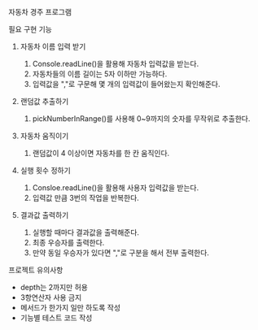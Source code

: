자동차 경주 프로그램

필요 구현 기능
1. 자동차 이름 입력 받기
    1. Console.readLine()을 활용해 자동차 입력값을 받는다.
   2. 자동차들의 이름 길이는 5자 이하만 가능하다.
   2. 입력값을 ","로 구문해 몇 개의 입력값이 들어왔는지 확인해준다.


2. 랜덤값 추출하기
    1. pickNumberInRange()를 사용해 0~9까지의
   숫자를 무작위로 추출한다.


3. 자동차 움직이기
    1. 랜덤값이 4 이상이면 자동차를 한 칸 움직인다.


4. 실행 횟수 정하기
   1. Consloe.readLine()을 활용해 사용자 입력값을 받는다.
   2. 입력값 만큼 3번의 작업을 반복한다.


5. 결과값 출력하기
   1. 실행할 때마다 결과값을 출력해준다.
   2. 최종 우승자를 출력한다.
   3. 만약 동일 우승자가 있다면 ","로 구분을 해서 전부 출력한다.





프로젝트 유의사항
- depth는 2까지만 허용
- 3항연산자 사용 금지
- 메서드가 한가지 일만 하도록 작성
- 기능별 테스트 코드 작성
